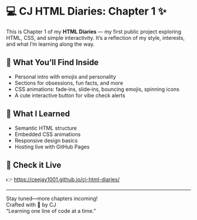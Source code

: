# 💻 CJ HTML Diaries: Chapter 1 ✨

This is Chapter 1 of my **HTML Diaries** — my first public project exploring HTML, CSS, and simple interactivity. It’s a reflection of my style, interests, and what I’m learning along the way.

## 🚀 What You’ll Find Inside
- Personal intro with emojis and personality
- Sections for obsessions, fun facts, and more
- CSS animations: fade‑ins, slide‑ins, bouncing emojis, spinning icons
- A cute interactive button for vibe check alerts

## 🧩 What I Learned
- Semantic HTML structure
- Embedded CSS animations
- Responsive design basics
- Hosting live with GitHub Pages

## 🔗 Check it Live  
👉 https://ceejay1001.github.io/cj-html-diaries/

---

Stay tuned—more chapters incoming!  
Crafted with 💖 by CJ  
“Learning one line of code at a time.”
